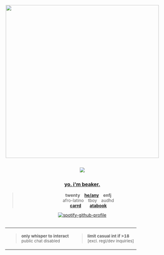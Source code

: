 <div align="center">
  <img src="https://i.postimg.cc/C5RjVSX2/51d54de514762a399ca98adbef38b124-Cropped-modified.png"width="500">
</br>
</br>

![](https://komarev.com/ghpvc/?username=beakerbong&label=  look up, and we'll stare at the same moon.    ★  &color=bf5b39&base=665)

## 

### <ins>yo, i'm beaker.</ins>
> **twenty  [he/any](https://en.pronouns.page/@beetlectomy)  enfj**\
> afro-latino  tboy  audhd\
> **[carrd](https://beakerbong.carrd.co)    [atabook](https://hempisolate.atabook.org)** 

[![spotify-github-profile](https://spotify-github-profile.kittinanx.com/api/view?uid=1osmny1bc0de3a5c2cmr0p1v8&cover_image=true&theme=natemoo-re&show_offline=false&background_color=121212&interchange=false&bar_color=bf5b39&bar_color_cover=false)](https://spotify-github-profile.kittinanx.com/api/view?uid=1osmny1bc0de3a5c2cmr0p1v8&redirect=true)
</br>
</br>

| | |
| ------------- | ------------- |
| <blockquote> <sub>**only whisper to interact**</sub></br><sup>public chat disabled</sup> </blockquote> | <blockquote> <sub>**limit casual int if >18**</sub></br><sup>[excl. regi/dev inquiries]</sup></blockquote> |



</div>

